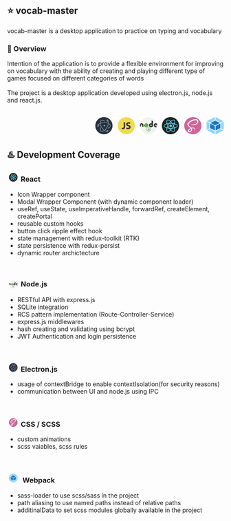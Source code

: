 
## :star: vocab-master
vocab-master is a desktop application to practice on typing and vocabulary

### :eyes: Overview
Intention of the application is to provide a flexible environment for improving on vocabulary with the ability of creating and playing different type of games focused on different categories of words
<br>
<br>
The project is a desktop application developed using electron.js, node.js and react.js.
<br>
<br>
<p align="right"><img src="src/assets/images/logo/electron_logo.png?raw=true" alt="drawing" width="40" height="40" /> &nbsp;&nbsp;<img src="src/assets/images/logo/js_logo.png" alt="drawing" width="40"  height="40" /> &nbsp;&nbsp;<img src="src/assets/images/logo/node.js_logo.png" alt="drawing" width="40"  height="40" /> &nbsp;&nbsp;<img src="src/assets/images/logo/react_logo.png" alt="drawing" width="40"  height="40" /> &nbsp;&nbsp;<img src="src/assets/images/logo/sass_logo.png" alt="drawing" width="40"  height="40" /> &nbsp;&nbsp;<img src="src/assets/images/logo/pack_logo.png" alt="drawing" width="40"  height="40" /> </p>

## :hotsprings: Development Coverage
### &nbsp;<img src="src/assets/images/logo/react_logo.png?raw=true" alt="drawing" width="20" height="20" />&nbsp;&nbsp;React
 - Icon Wrapper component
 - Modal Wrapper Component (with dynamic component loader)
 - useRef, useState, useImperativeHandle, forwardRef, createElement, createPortal
 - reusable custom hooks
 - button click ripple effect hook
 - state management with redux-toolkit (RTK)
 - state persistence with redux-persist
 - dynamic router archictecture
<br>

### &nbsp;<img src="src/assets/images/logo/node.js_logo.png?raw=true" style="vertical-align:middle" alt="drawing" width="20" height="20" />&nbsp;&nbsp;Node.js
 - RESTful API with express.js
 - SQLite integration
 - RCS pattern implementation (Route-Controller-Service)
 - express.js middlewares
 - hash creating and validating using bcrypt
 - JWT Authentication and login persistence
<br>

### &nbsp;<img src="src/assets/images/logo/electron_logo.png?raw=true" alt="drawing" width="20" height="20" />&nbsp;&nbsp;Electron.js 
 - usage of contextBridge to enable contextIsolation(for security reasons)
 - communication between UI and node.js using IPC
<br>

### &nbsp;<img src="src/assets/images/logo/sass_logo.png?raw=true" alt="drawing" width="20" height="20" />&nbsp;&nbsp;CSS / SCSS 
 - custom animations
 - scss vaiables, scss rules
<br>

### &nbsp;<img src="src/assets/images/logo/pack_logo.png?raw=true" alt="drawing" width="20" height="22" /> &nbsp;&nbsp;Webpack 
 - sass-loader to use scss/sass in the project
 - path aliasing to use named paths instead of relative paths
 - additinalData to set scss modules globally available in the project
<br>




